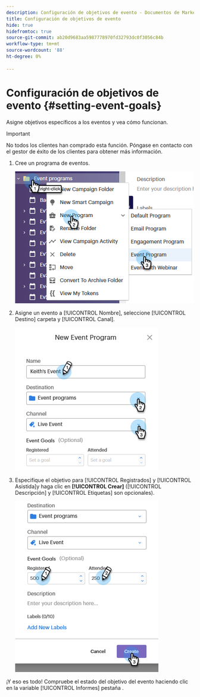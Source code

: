 ```yaml
---
description: Configuración de objetivos de evento - Documentos de Marketo - Documentación del producto
title: Configuración de objetivos de evento
hide: true
hidefromtoc: true
source-git-commit: ab20d9683aa5987778970fd32793dc0f3056c84b
workflow-type: tm+mt
source-wordcount: '88'
ht-degree: 0%

---
```


# Configuración de objetivos de evento {#setting-event-goals}

Asigne objetivos específicos a los eventos y vea cómo funcionan.

>[!IMPORTANT]
>No todos los clientes han comprado esta función. Póngase en contacto con el gestor de éxito de los clientes para obtener más información.

1. Cree un programa de eventos.

   ![Imagen uno](assets/setting-event-goals-1.png)

1. Asigne un evento a [!UICONTROL Nombre], seleccione [!UICONTROL Destino] carpeta y [!UICONTROL Canal].

   ![Imagen dos](assets/setting-event-goals-2.png)

1. Especifique el objetivo para [!UICONTROL Registrados] y [!UICONTROL Asistida]y haga clic en **[!UICONTROL Crear]** ([!UICONTROL Descripción] y [!UICONTROL Etiquetas] son opcionales).

   ![Imagen tres](assets/setting-event-goals-3.png)

¡Y eso es todo! Compruebe el estado del objetivo del evento haciendo clic en la variable [!UICONTROL Informes] pestaña .
